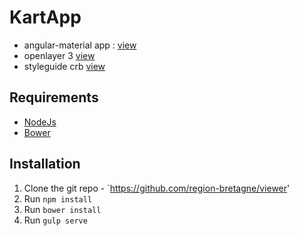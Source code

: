 # KartApp
* angular-material app : [view](https://material.angularjs.org/latest/#/)
* openlayer 3 [view](http://openlayers.org/)
* styleguide crb [view](http://guidestyles.bretagne.bzh/)

## Requirements

* [NodeJs](https://nodejs.org/)
* [Bower](http://bower.io/)

## Installation

1. Clone the git repo - `https://github.com/region-bretagne/viewer'
2. Run `npm install`
3. Run `bower install`
4. Run `gulp serve`
